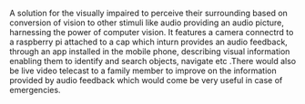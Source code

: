 A solution for the visually impaired to perceive their surrounding based on conversion of vision to other stimuli like audio providing an audio picture, harnessing the power of computer vision. It features a camera connectrd to a raspberry pi attached to a cap which inturn provides an audio feedback, through an app installed in the mobile phone, describing visual information enabling them to identify and search objects, navigate etc .There would also be live video telecast to a family member to improve on the information provided by audio feedback which would come be very useful in case of emergencies. 
